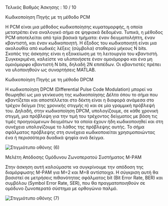 Τελικός Βαθμός Άσκησης : 10 / 10

Κωδικοποίηση Πηγής με τη μέθοδο PCM 


Η PCM είναι μια μέθοδος κωδικοποίησης κυματομορφής, η οποία μετατρέπει ένα αναλογικό 
σήμα σε ψηφιακά δεδομένα. Τυπικά, η μέθοδος PCM αποτελείται από τρία βασικά τμήματα: 
έναν δειγματολήπτη, έναν κβαντιστή, και έναν κωδικοποιητή. Η έξοδος του κωδικοποιητή είναι 
μια ακολουθία από κωδικές λέξεις (σύμβολα) σταθερού μήκους N bits. Σκοπός της άσκησης 
είναι η εξοικείωση με τη λειτουργία του κβαντιστή. Συγκεκριμένα, καλείστε να υλοποιήσετε 
έναν ομοιόμορφο και ένα μη ομοιόμορφο κβαντιστή Ν bits,  δηλαδή 2N επιπέδων. Οι κβαντιστές 
πρέπει να υλοποιηθούν ως συναρτήσεις MATLAB.


Κωδικοποίηση Πηγής με τη μέθοδο DPCM 


Η κωδικοποίηση DPCM (Differential Pulse Code Modulation) μπορεί να θεωρηθεί ως μια 
γενίκευση της κωδικοποίησης Δέλτα όπου το σήμα που κβαντίζεται και αποστέλλεται στο δέκτη 
είναι η διαφορά ανάμεσα στο τρέχον δείγμα (της χρονικής στιγμής n) και σε μία γραμμική 
πρόβλεψή του. Δηλαδή, στην κωδικοποίηση DPCM, υπολογίζουμε, σε κάθε χρονική στιγμή,  μια 
πρόβλεψη για την τιμή του τρέχοντος δείγματος με βάση τις τιμές προηγούμενων δειγμάτων τα 
οποία έχουν ήδη κωδικοποιηθεί και στη συνέχεια υπολογίζουμε το λάθος της πρόβλεψης αυτής. 
Το σήμα σφάλματος πρόβλεψης στη συνέχεια κωδικοποιείται χρησιμοποιώντας ένα ή 
περισσότερα δυαδικά ψηφία ανά δείγμα. 

![Στιγμιότυπο οθόνης (6)](https://github.com/user-attachments/assets/676094a5-a9e3-476c-a948-4cdd8e976d31)


Μελέτη Απόδοσης Ομόδυνου Ζωνοπερατού Συστήματος M-PΑΜ 


Στην άσκηση αυτή καλούμαστε να συγκρίνουμε την απόδοση της διαμόρφωσης M-PΑΜ για Μ=2 και 
Μ=8 αντίστοιχα. Η σύγκριση αυτή θα βασιστεί σε μετρήσεις πιθανότητας σφάλματος bit (Bit 
Error Rate, BER) και συμβόλου (Symbol Error Rate, SER), που θα πραγματοποιηθούν σε 
ομόδυνο ζωνοπερατό σύστημα με ορθογώνιο παλμό.

![Στιγμιότυπο οθόνης (7)](https://github.com/user-attachments/assets/a33684af-9f5f-4492-8e90-fe2cda51dd21)
